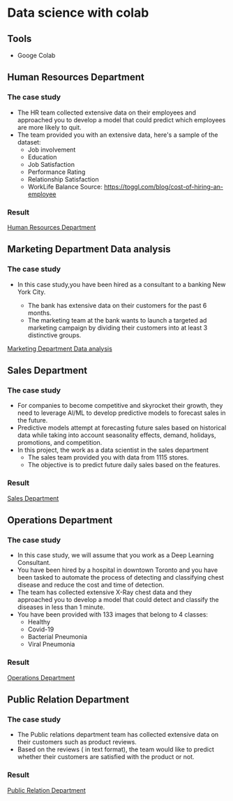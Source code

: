 # Data science with colab 

## Tools
+ Googe Colab

## Human Resources Department

### The case study

+ The HR team collected extensive data on their employees and approached you to develop a model that could predict which employees are more likely to quit.
+ The team provided you with an extensive data, here's a sample of the dataset:
    + Job involvement
    + Education
    + Job Satisfaction
    + Performance Rating
    + Relationship Satisfaction
    + WorkLife Balance
Source: https://toggl.com/blog/cost-of-hiring-an-employee

### Result
[Human Resources Department](/Human_Resources_Department.ipynb)

## Marketing Department Data analysis

### The case study

+ In this case study,you have been hired as a consultant to a banking New York City.

    + The bank has extensive data on their customers for the past 6 months.
    + The marketing team at the bank wants to launch a targeted ad marketing campaign by dividing their customers into at least 3 distinctive groups.

[Marketing Department Data analysis](/Marketing_Department.ipynb)

## Sales Department

### The case study

+ For companies to become competitive and skyrocket their growth, they need to leverage Al/ML to develop predictive models to forecast sales in the future.
+ Predictive models attempt at forecasting future sales based on historical data while taking into account seasonality effects, demand, holidays, promotions, and competition.
+ In this project, the work as a data scientist in the sales department 
    + The sales team provided you with data from 1115 stores.
    + The objective is to predict future daily sales based on the features.

### Result
[Sales Department](/Sales_Department.ipynb)

## Operations Department

### The case study

+ In this case study, we will assume that you work as a Deep Learning Consultant.
+ You have been hired by a hospital in downtown Toronto and you have been tasked to automate the process of detecting and classifying chest disease and reduce the cost and time of detection.
+ The team has collected extensive X-Ray chest data and they approached you to develop a model that could detect and classify the diseases in less than 1 minute.
+ You have been provided with 133 images that belong to 4 classes:
    + Healthy
    + Covid-19
    + Bacterial Pneumonia
    + Viral Pneumonia

### Result
[Operations Department](/Operations_Department.ipynb)


## Public Relation Department

### The case study 

+ The Public relations department team has collected extensive data on their customers such as product reviews.
+ Based on the reviews ( in text format), the team would like to predict whether their customers are satisfied with the product or not.

### Result
[Public Relation Department](/Public_Relations_Department.ipynb)
